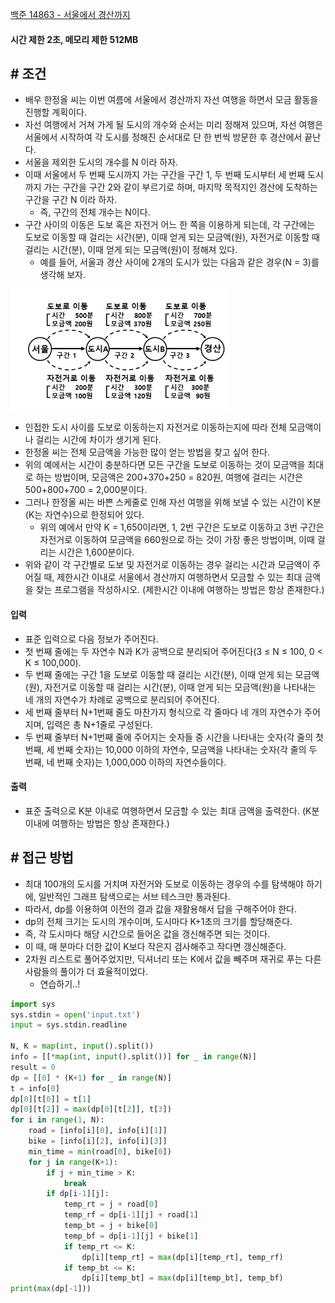 
[백준 14863 - 서울에서 경산까지](https://www.acmicpc.net/problem/14863)

#### **시간 제한 2초, 메모리 제한 512MB**

## **# 조건**

- 배우 한정올 씨는 이번 여름에 서울에서 경산까지 자선 여행을 하면서 모금 활동을 진행할 계획이다. 
- 자선 여행에서 거쳐 가게 될 도시의 개수와 순서는 미리 정해져 있으며, 자선 여행은 서울에서 시작하여 각 도시를 정해진 순서대로 단 한 번씩 방문한 후 경산에서 끝난다. 
- 서울을 제외한 도시의 개수를 N 이라 하자. 
- 이때 서울에서 두 번째 도시까지 가는 구간을 구간 1, 두 번째 도시부터 세 번째 도시까지 가는 구간을 구간 2와 같이 부르기로 하며, 마지막 목적지인 경산에 도착하는 구간을 구간 N 이라 하자. 
	- 즉, 구간의 전체 개수는 N이다. 
- 구간 사이의 이동은 도보 혹은 자전거 어느 한 쪽을 이용하게 되는데, 각 구간에는 도보로 이동할 때 걸리는 시간(분), 이때 얻게 되는 모금액(원), 자전거로 이동할 때 걸리는 시간(분), 이때 얻게 되는 모금액(원)이 정해져 있다.
	- 예를 들어, 서울과 경산 사이에 2개의 도시가 있는 다음과 같은 경우(N = 3)를 생각해 보자.

![](Algorithm/baekjoon/assets/Pasted%20image%2020230922180742.png)

- 인접한 도시 사이를 도보로 이동하는지 자전거로 이동하는지에 따라 전체 모금액이나 걸리는 시간에 차이가 생기게 된다. 
- 한정올 씨는 전체 모금액을 가능한 많이 얻는 방법을 찾고 싶어 한다. 
- 위의 예에서는 시간이 충분하다면 모든 구간을 도보로 이동하는 것이 모금액을 최대로 하는 방법이며, 모금액은 200+370+250 = 820원, 여행에 걸리는 시간은 500+800+700 = 2,000분이다.
- 그러나 한정올 씨는 바쁜 스케줄로 인해 자선 여행을 위해 보낼 수 있는 시간이 K분(K는 자연수)으로 한정되어 있다. 
	- 위의 예에서 만약 K = 1,650이라면, 1, 2번 구간은 도보로 이동하고 3번 구간은 자전거로 이동하여 모금액을 660원으로 하는 것이 가장 좋은 방법이며, 이때 걸리는 시간은 1,600분이다.
- 위와 같이 각 구간별로 도보 및 자전거로 이동하는 경우 걸리는 시간과 모금액이 주어질 때, 제한시간 이내로 서울에서 경산까지 여행하면서 모금할 수 있는 최대 금액을 찾는 프로그램을 작성하시오. (제한시간 이내에 여행하는 방법은 항상 존재한다.)

#### **입력**
- 표준 입력으로 다음 정보가 주어진다. 
- 첫 번째 줄에는 두 자연수 N과 K가 공백으로 분리되어 주어진다(3 ≤ N ≤ 100, 0 < K ≤ 100,000). 
- 두 번째 줄에는 구간 1을 도보로 이동할 때 걸리는 시간(분), 이때 얻게 되는 모금액(원), 자전거로 이동할 때 걸리는 시간(분), 이때 얻게 되는 모금액(원)을 나타내는 네 개의 자연수가 차례로 공백으로 분리되어 주어진다. 
- 세 번째 줄부터 N+1번째 줄도 마찬가지 형식으로 각 줄마다 네 개의 자연수가 주어지며, 입력은 총 N+1줄로 구성된다. 
- 두 번째 줄부터 N+1번째 줄에 주어지는 숫자들 중 시간을 나타내는 숫자(각 줄의 첫 번째, 세 번째 숫자)는 10,000 이하의 자연수, 모금액을 나타내는 숫자(각 줄의 두 번째, 네 번째 숫자)는 1,000,000 이하의 자연수들이다.

#### **출력**
- 표준 출력으로 K분 이내로 여행하면서 모금할 수 있는 최대 금액을 출력한다. (K분 이내에 여행하는 방법은 항상 존재한다.)

## **# 접근 방법**

- 최대 100개의 도시를 거치며 자전거와 도보로 이동하는 경우의 수를 탐색해야 하기에, 일반적인 그래프 탐색으로는 서브 테스크만 통과된다.
- 따라서, dp를 이용하여 이전의 결과 값을 재활용해서 답을 구해주어야 한다.
- dp의 전체 크기는 도시의 개수이며, 도시마다 K+1초의 크기를 할당해준다.
- 즉, 각 도시마다 해당 시간으로 들어온 값을 갱신해주면 되는 것이다.
- 이 때, 매 분마다 더한 값이 K보다 작은지 검사해주고 작다면 갱신해준다.
- 2차원 리스트로 풀어주었지만, 딕셔너리 또는 K에서 값을 빼주며 재귀로 푸는 다른 사람들의 풀이가 더 효율적이었다.
	- 연습하기..!

```python
import sys  
sys.stdin = open('input.txt')  
input = sys.stdin.readline  
  
N, K = map(int, input().split())  
info = [[*map(int, input().split())] for _ in range(N)]  
result = 0  
dp = [[0] * (K+1) for _ in range(N)]  
t = info[0]  
dp[0][t[0]] = t[1]  
dp[0][t[2]] = max(dp[0][t[2]], t[3])  
for i in range(1, N):  
    road = [info[i][0], info[i][1]]  
    bike = [info[i][2], info[i][3]]  
    min_time = min(road[0], bike[0])  
    for j in range(K+1):  
        if j + min_time > K:  
            break  
        if dp[i-1][j]:  
            temp_rt = j + road[0]  
            temp_rf = dp[i-1][j] + road[1]  
            temp_bt = j + bike[0]  
            temp_bf = dp[i-1][j] + bike[1]  
            if temp_rt <= K:  
                dp[i][temp_rt] = max(dp[i][temp_rt], temp_rf)  
            if temp_bt <= K:  
                dp[i][temp_bt] = max(dp[i][temp_bt], temp_bf)  
print(max(dp[-1]))
```